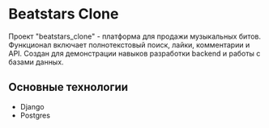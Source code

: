 # Beatstars Clone
Проект "beatstars_clone" - платформа для продажи музыкальных битов. Функционал включает полнотекстовый поиск, лайки, комментарии и API. Создан для демонстрации навыков разработки backend и работы с базами данных.

## Основные технологии
- Django
- Postgres

